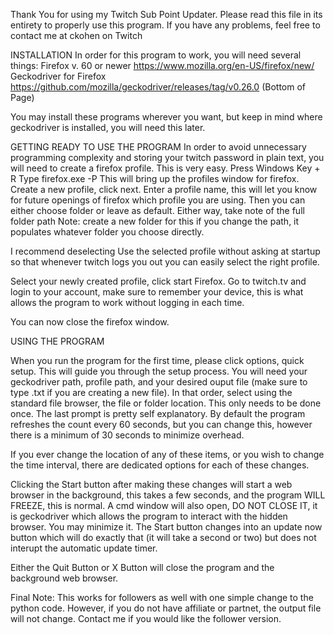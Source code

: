 Thank You for using my Twitch Sub Point Updater. 
Please read this file in its entirety to properly use this program.
If you have any problems, feel free to contact me at ckohen on Twitch

INSTALLATION
In order for this program to work, you will need several things:
Firefox v. 60 or newer https://www.mozilla.org/en-US/firefox/new/
Geckodriver for Firefox https://github.com/mozilla/geckodriver/releases/tag/v0.26.0 (Bottom of Page)

You may install these programs wherever you want, but keep in mind where geckodriver is installed, you will need this later.



GETTING READY TO USE THE PROGRAM
In order to avoid unnecessary programming complexity and storing your twitch password in plain text, you will need to create a firefox profile.
This is very easy.
Press Windows Key + R
Type firefox.exe -P
This will bring up the profiles window for firefox. Create a new profile, click next.
Enter a profile name, this will let you know for future openings of firefox which profile you are using.
Then you can either choose folder or leave as default. Either way, take note of the full folder path
Note: create a new folder for this if you change the path, it populates whatever folder you choose directly.

I recommend deselecting Use the selected profile without asking at startup so that whenever twitch logs you out you can easily select the right profile.

Select your newly created profile, click start Firefox.
Go to twitch.tv and login to your account, make sure to remember your device, this is what allows the program to work without logging in each time.

You can now close the firefox window.


USING THE PROGRAM

When you run the program for the first time, please click options, quick setup.
This will guide you through the setup process.
You will need your geckodriver path, profile path, and your desired ouput file (make sure to type .txt if you are creating a new file).
In that order, select using the standard file browser, the file or folder location. This only needs to be done once.
The last prompt is pretty self explanatory. By default the program refreshes the count every 60 seconds, but you can change this, however there is a minimum of 30 seconds to minimize overhead.

If you ever change the location of any of these items, or you wish to change the time interval, there are dedicated options for each of these changes.

Clicking the Start button after making these changes will start a web browser in the background, this takes a few seconds, and the program WILL FREEZE, this is normal.
A cmd window will also open, DO NOT CLOSE IT, it is geckodriver which allows the program to interact with the hidden browser. You may minimize it. 
The Start button changes into an update now button which will do exactly that (it will take a second or two) but does not interupt the automatic update timer.

Either the Quit Button or X Button will close the program and the background web browser.

Final Note: This works for followers as well with one simple change to the python code. However, if you do not have affiliate or partnet, the output file will not change. Contact me if you would like the follower version.